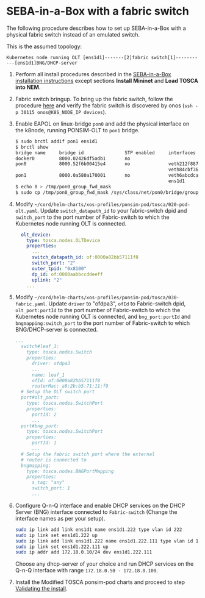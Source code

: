 # SEBA-in-a-Box with a fabric switch

The following procedure describes how to set up SEBA-in-a-Box with a physical fabric switch instead of an emulated switch.

This is the assumed topology:

```text
Kubernetes node running OLT [ens1d1]-------[2]fabric switch[1]-----------[ens1d1]BNG/DHCP-server
```

1. Perform all install procedures described in the [SEBA-in-a-Box installation instructions](siab.md) except sections **Install Mininet** and **Load TOSCA into NEM**.

1. Fabric switch bringup.  To bring up the fabric switch, follow the procedure [here](../../fabric-setup.md) and verify the fabric switch is discovered by onos (`ssh -p 30115 onos@K8S_NODE_IP devices`).

1. Enable EAPOL on linux-bridge `pon0` and add the physical interface on the k8node, running PONSIM-OLT to `pon1` bridge.

    ```bash
    $ sudo brctl addif pon1 ens1d1
    $ brctl show
    bridge name     bridge id               STP enabled     interfaces
    docker0         8000.02426df5adb1       no
    pon0            8000.52f6b00415e4       no              veth212f887a
                                                            veth84cbf365
    pon1            8000.0a580a170001       no              veth6abcdca3
                                                            ens1d1
    $ echo 8 > /tmp/pon0_group_fwd_mask
    $ sudo cp /tmp/pon0_group_fwd_mask /sys/class/net/pon0/bridge/group_fwd_mask
    ```

1. Modify `~/cord/helm-charts/xos-profiles/ponsim-pod/tosca/020-pod-olt.yaml`.  Update `switch_datapath_id` to your fabric-switch dpid and `switch_port` to the port number of Fabric-switch to which the Kubernetes node running OLT is connected.
    ```yaml
      olt_device:
        type: tosca.nodes.OLTDevice
        properties:
          ...
          switch_datapath_id: of:0000a82bb57111f8
          switch_port: "2"
          outer_tpid: "0x8100"
          dp_id: of:0000aabbccddeeff
          uplink: "2"
        ...
    ```

1. Modify `~/cord/helm-charts/xos-profiles/ponsim-pod/tosca/030-fabric.yaml`.  Update `driver` to "ofdpa3", `ofId` to Fabric-switch dpid, `olt_port:portId` to the port number of Fabric-switch to which the Kubernetes node running OLT is connected, and `bng_port:portId` and `bngmapping:switch_port` to the port number of Fabric-switch to which BNG/DHCP-server is connected.
    ```yaml
    ...
      switch#leaf_1:
        type: tosca.nodes.Switch
        properties:
          driver: ofdpa3
          ...
          name: leaf_1
          ofId: of:0000a82bb57111f8
          routerMac: a8:2b:b5:71:11:f9
      # Setup the OLT switch port
      port#olt_port:
        type: tosca.nodes.SwitchPort
        properties:
          portId: 2
          ...
      port#bng_port:
        type: tosca.nodes.SwitchPort
        properties:
          portId: 1
          ...
      # Setup the fabric switch port where the external
      # router is connected to
      bngmapping:
        type: tosca.nodes.BNGPortMapping
        properties:
          s_tag: "any"
          switch_port: 1
          ...
    ```

1. Configure Q-n-Q interface and enable DHCP services on the DHCP Server (BNG) interface connected to `Fabric-switch` (Change the interface names as per your setup).
    
    ```bash
    sudo ip link add link ens1d1 name ens1d1.222 type vlan id 222
    sudo ip link set ens1d1.222 up
    sudo ip link add link ens1d1.222 name ens1d1.222.111 type vlan id 111
    sudo ip link set ens1d1.222.111 up
    sudo ip addr add 172.18.0.10/24 dev ens1d1.222.111
    ```
    Choose any dhcp-server of your choice and run DHCP services on the Q-n-Q interface with range `172.18.0.50 - 172.18.0.100`.

1. Install the Modified TOSCA ponsim-pod charts and proceed to step [Validating the install](siab.md#validating-the-install).
